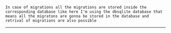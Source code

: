     In case of migrations all the migrations are stored inside the corresponding database like here I'm using the dbsqlite database that means all the migratons are gonna be stored in the database and retrival of migrations are also possible

<hr>
